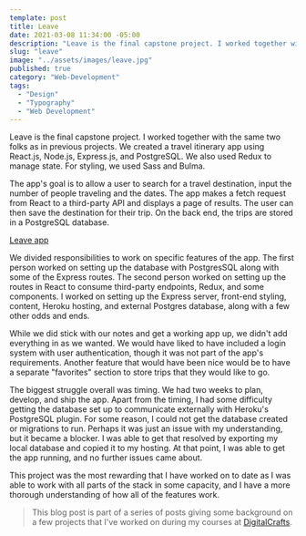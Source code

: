 ```yaml
---
template: post
title: Leave 
date: 2021-03-08 11:34:00 -05:00
description: "Leave is the final capstone project. I worked together with the same two folks as in previous projects. We created a travel itinerary app using React.js, Node.js, Express.js, and PostgreSQL. We also used Redux to manage state. For styling, we used Sass and Bulma."
slug: "leave"
image: "../assets/images/leave.jpg"
published: true
category: "Web-Development"
tags:
  - "Design"
  - "Typography"
  - "Web Development"
---
```


Leave is the final capstone project. I worked together with the same two folks as in previous projects. We created a travel itinerary app using React.js, Node.js, Express.js, and PostgreSQL. We also used Redux to manage state. For styling, we used Sass and Bulma. <!--more--> 

The app's goal is to allow a user to search for a travel destination, input the number of people traveling and the dates. The app makes a fetch request from React to a third-party API and displays a page of results. The user can then save the destination for their trip. On the back end, the trips are stored in a PostgreSQL database. 

[Leave app](https://powerful-brushlands-03027.herokuapp.com/)

We divided responsibilities to work on specific features of the app. The first person worked on setting up the database with PostgresSQL along with some of the Express routes. The second person worked on setting up the routes in React to consume third-party endpoints, Redux, and some components. I worked on setting up the Express server, front-end styling, content, Heroku hosting, and external Postgres database, along with a few other odds and ends. 

While we did stick with our notes and get a working app up, we didn't add everything in as we wanted. We would have liked to have included a login system with user authentication, though it was not part of the app's requirements. Another feature that would have been nice would be to have a separate "favorites" section to store trips that they would like to go. 

The biggest struggle overall was timing. We had two weeks to plan, develop, and ship the app. Apart from the timing, I had some difficulty getting the database set up to communicate externally with Heroku's PostgreSQL plugin. For some reason, I could not get the database created or migrations to run. Perhaps it was just an issue with my understanding, but it became a blocker. I was able to get that resolved by exporting my local database and copied it to my hosting. At that point, I was able to get the app running, and no further issues came about. 

This project was the most rewarding that I have worked on to date as I was able to work with all parts of the stack in some capacity, and I have a more thorough understanding of how all of the features work.  

> This blog post is part of a series of posts giving some background on a few projects that I've worked on during my courses at [DigitalCrafts](https://www.digitalcrafts.com/).
